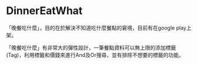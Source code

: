 # DinnerEatWhat

「晚餐吃什麼」，目的在於解決不知道吃什麼餐點的窘境，目前有在google play上架。

「晚餐吃什麼」有非常大的彈性設計，一筆餐點資料可以無上限的添加標籤(Tag)，利用標籤和價錢來進行And及Or搜尋，並有排除不想要的標籤的功能。

